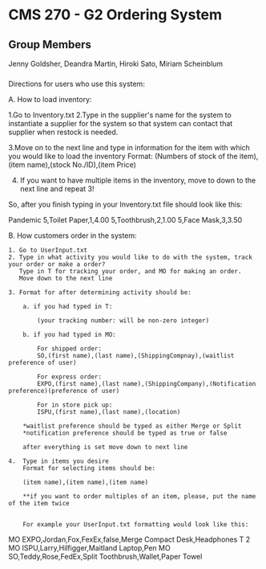 # CMS 270 - G2 Ordering System

## Group Members
Jenny Goldsher, Deandra Martin, Hiroki Sato, Miriam Scheinblum

###
Directions for users who use this system:

A. How to load inventory:
   
   1.Go to Inventory.txt
   2.Type in the supplier's name for the system to instantiate a supplier for the system
     so that system can contact that supplier when restock is needed.
     
   3.Move on to the next line and type in information for the item with which you would like to load the inventory
   	 Format: (Numbers of stock of the item),(item name),(stock No./ID),(item Price)
   	 
   4. If you want to have multiple items in the inventory, move to down to the next line and repeat 3!
   	
   So, after you finish typing in your Inventory.txt file should look like this:
   
Pandemic
5,Toilet Paper,1,4.00
5,Toothbrush,2,1.00
5,Face Mask,3,3.50
   		
   		
 B. How customers order in the system:
 
 	1. Go to UserInput.txt
 	2. Type in what activity you would like to do with the system, track your order or make a order?
 	   Type in T for tracking your order, and MO for making an order.
 	   Move down to the next line
 	   
 	3. Format for after determining activity should be:
 		
 		a. if you had typed in T:
 		
 			(your tracking number: will be non-zero integer)
 			
 		b. if you had typed in MO:
 			
 			For shipped order:
 			SO,(first name),(last name),(ShippingCompnay),(waitlist preference of user) 
 			
 			For express order:
 			EXPO,(first name),(last name),(ShippingCompany),(Notification preference)(preference of user) 
 			
 			For in store pick up:
 			ISPU,(first name),(last name),(location) 
 	
 		*waitlist preference should be typed as either Merge or Split
 		*notification preference should be typed as true or false
 		
 		after everything is set move down to next line
 		
 	4. 	Type in items you desire
 		Format for selecting items should be:
 		
 		(item name),(item name),(item name)
 		
 		**if you want to order multiples of an item, please, put the name of the item twice
 		
 		
 		For example your UserInput.txt formatting would look like this:
 		
MO
EXPO,Jordan,Fox,FexEx,false,Merge
Compact Desk,Headphones
T
2
MO
ISPU,Larry,Hilfigger,Maitland
Laptop,Pen
MO
SO,Teddy,Rose,FedEx,Split
Toothbrush,Wallet,Paper Towel
 		
   		
   

